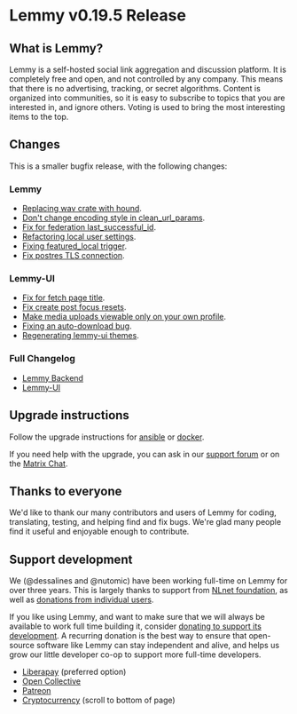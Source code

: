 # Lemmy v0.19.5 Release

## What is Lemmy?

Lemmy is a self-hosted social link aggregation and discussion platform. It is completely free and open, and not controlled by any company. This means that there is no advertising, tracking, or secret algorithms. Content is organized into communities, so it is easy to subscribe to topics that you are interested in, and ignore others. Voting is used to bring the most interesting items to the top.

## Changes

This is a smaller bugfix release, with the following changes:

### Lemmy

- [Replacing wav crate with hound](https://github.com/LemmyNet/lemmy/pull/4788).
- [Don't change encoding style in clean_url_params](https://github.com/LemmyNet/lemmy/pull/4802).
- [Fix for federation last_successful_id](https://github.com/LemmyNet/lemmy/issues/4363).
- [Refactoring local user settings](https://github.com/LemmyNet/lemmy/pull/4746).
- [Fixing featured_local trigger](https://github.com/LemmyNet/lemmy/pull/4837).
- [Fix postres TLS connection](https://github.com/LemmyNet/lemmy/pull/4844).

### Lemmy-UI

- [Fix for fetch page title](https://github.com/LemmyNet/lemmy-ui/pull/2519).
- [Fix create post focus resets](https://github.com/LemmyNet/lemmy-ui/pull/2520).
- [Make media uploads viewable only on your own profile](https://github.com/LemmyNet/lemmy-ui/pull/2540).
- [Fixing an auto-download bug](https://github.com/LemmyNet/lemmy-ui/pull/2552).
- [Regenerating lemmy-ui themes](https://github.com/LemmyNet/lemmy-ui/pull/2554).

### Full Changelog

- [Lemmy Backend](https://github.com/LemmyNet/lemmy/compare/0.19.4...0.19.5)
- [Lemmy-UI](https://github.com/LemmyNet/lemmy-ui/compare/0.19.4...0.19.5)

## Upgrade instructions

Follow the upgrade instructions for [ansible](https://github.com/LemmyNet/lemmy-ansible/blob/main/UPGRADING.md) or [docker](https://join-lemmy.org/docs/en/administration/install_docker.html#updating).

If you need help with the upgrade, you can ask in our [support forum](https://lemmy.ml/c/lemmy_support) or on the [Matrix Chat](https://matrix.to/#/!OwmdVYiZSXrXbtCNLw:matrix.org).

## Thanks to everyone

We'd like to thank our many contributors and users of Lemmy for coding, translating, testing, and helping find and fix bugs. We're glad many people find it useful and enjoyable enough to contribute.

## Support development

We (@dessalines and @nutomic) have been working full-time on Lemmy for over three years. This is largely thanks to support from [NLnet foundation](https://nlnet.nl/), as well as [donations from individual users](https://join-lemmy.org/donate).

If you like using Lemmy, and want to make sure that we will always be available to work full time building it, consider [donating to support its development](https://join-lemmy.org/donate). A recurring donation is the best way to ensure that open-source software like Lemmy can stay independent and alive, and helps us grow our little developer co-op to support more full-time developers.

- [Liberapay](https://liberapay.com/Lemmy) (preferred option)
- [Open Collective](https://opencollective.com/lemmy)
- [Patreon](https://www.patreon.com/dessalines)
- [Cryptocurrency](https://join-lemmy.org/donate) (scroll to bottom of page)
